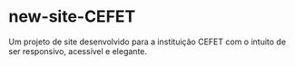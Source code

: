 # new-site-CEFET
Um projeto de site desenvolvido para a instituição CEFET com o intuito de ser responsivo, acessível e elegante.
